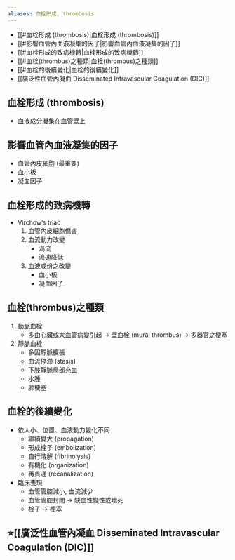 ```yaml
---
aliases: 血栓形成, thrombosis
---
```

- [[#血栓形成 (thrombosis)|血栓形成 (thrombosis)]]
- [[#影響血管內血液凝集的因子|影響血管內血液凝集的因子]]
- [[#血栓形成的致病機轉|血栓形成的致病機轉]]
- [[#血栓(thrombus)之種類|血栓(thrombus)之種類]]
- [[#血栓的後續變化|血栓的後續變化]]
- [[廣泛性血管內凝血 Disseminated Intravascular Coagulation (DIC)]]
## 血栓形成 (thrombosis)
- 血液成分凝集在血管壁上 
## 影響血管內血液凝集的因子 
- 血管內皮細胞 (最重要) 
- 血小板 
- 凝血因子  
## 血栓形成的致病機轉  
- Virchow’s triad
	1. 血管內皮細胞傷害 
	2. 血流動力改變 
		- 渦流
		- 流速降低 
	3. 血液成份之改變 
		- 血小板
		- 凝血因子
## 血栓(thrombus)之種類
1. 動脈血栓 
	- 多由心臟或大血管病變引起 $\rightarrow$ 壁血栓 (mural thrombus) $\rightarrow$ 多器官之梗塞 
2. 靜脈血栓 
	- 多因靜脈擴張
	- 血流停滯 (stasis)
	- 下肢靜脈局部充血
	- 水腫
	- 肺梗塞
## 血栓的後續變化
- 依大小、位置、血液動力變化不同 
	- 繼續變大 (propagation) 
	- 形成栓子 (embolization) 
	- 自行溶解 (fibrinolysis) 
	- 有機化 (organization) 
	- 再貫通 (recanalization) 
-  臨床表現 
	-  血管管腔減小, 血流減少 
	-  血管管腔封閉 $\rightarrow$  缺血性變性或壞死 
	-  栓子 $\rightarrow$ 梗塞
## ⭐[[廣泛性血管內凝血 Disseminated Intravascular Coagulation (DIC)]]